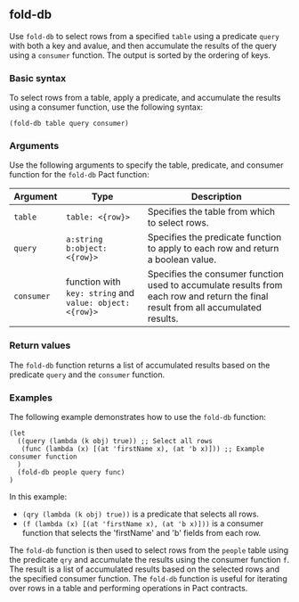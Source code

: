 ## fold-db

Use `fold-db` to select rows from a specified `table` using a predicate `query` with both a key and avalue, and then accumulate the results of the query using a `consumer` function. 
The output is sorted by the ordering of keys.

### Basic syntax

To select rows from a table, apply a predicate, and accumulate the results using a consumer function, use the following syntax:

```pact
(fold-db table query consumer)
```

### Arguments

Use the following arguments to specify the table, predicate, and consumer function for the `fold-db` Pact function:

| Argument  | Type               | Description                                                      |
|-----------|--------------------|------------------------------------------------------------------|
| `table` | `table: <{row}>` | Specifies the table from which to select rows. |
| `query` | `a:string b:object: <{row}>` | Specifies the predicate function to apply to each row and return a boolean value. |
| `consumer` | function with `key: string` and `value: object: <{row}>` | Specifies the consumer function used to accumulate results from each row and return the final result from all accumulated results. |

### Return values

The `fold-db` function returns a list of accumulated results based on the predicate `query` and the `consumer` function.

### Examples

The following example demonstrates how to use the `fold-db` function:

```pact
(let
  ((query (lambda (k obj) true)) ;; Select all rows
   (func (lambda (x) [(at 'firstName x), (at 'b x)])) ;; Example consumer function
  )
  (fold-db people query func)
)
```

In this example:
- `(qry (lambda (k obj) true))` is a predicate that selects all rows.
- `(f (lambda (x) [(at 'firstName x), (at 'b x)]))` is a consumer function that selects the 'firstName' and 'b' fields from each row.

The `fold-db` function is then used to select rows from the `people` table using the predicate `qry` and accumulate the results using the consumer function `f`. The result is a list of accumulated results based on the selected rows and the specified consumer function. The `fold-db` function is useful for iterating over rows in a table and performing operations in Pact contracts.
